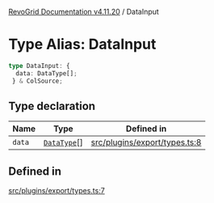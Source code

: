 [RevoGrid Documentation v4.11.20](README.md) / DataInput

# Type Alias: DataInput

```ts
type DataInput: {
  data: DataType[];
 } & ColSource;
```

## Type declaration

| Name | Type | Defined in |
| ------ | ------ | ------ |
| `data` | [`DataType`](TypeAlias.DataType.md)[] | [src/plugins/export/types.ts:8](https://github.com/revolist/revogrid/blob/4b7a998aefffde7f50261e3e7336253a89c4c269/src/plugins/export/types.ts#L8) |

## Defined in

[src/plugins/export/types.ts:7](https://github.com/revolist/revogrid/blob/4b7a998aefffde7f50261e3e7336253a89c4c269/src/plugins/export/types.ts#L7)
